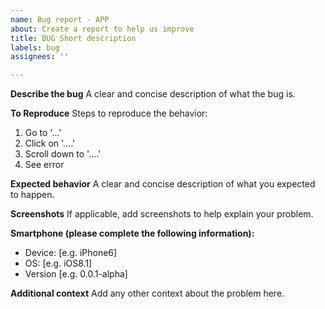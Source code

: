 ```yaml
---
name: Bug report - APP
about: Create a report to help us improve
title: BUG Short description
labels: bug
assignees: ''

---
```


**Describe the bug**
A clear and concise description of what the bug is.

**To Reproduce**
Steps to reproduce the behavior:
1. Go to '...'
2. Click on '....'
3. Scroll down to '....'
4. See error

**Expected behavior**
A clear and concise description of what you expected to happen.

**Screenshots**
If applicable, add screenshots to help explain your problem.

**Smartphone (please complete the following information):**
 - Device: [e.g. iPhone6]
 - OS: [e.g. iOS8.1]
 - Version [e.g. 0.0.1-alpha]

**Additional context**
Add any other context about the problem here.
